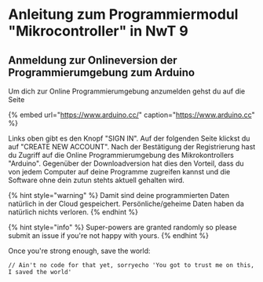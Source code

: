 # Anleitung zum Programmiermodul "Mikrocontroller" in NwT 9

## Anmeldung zur Onlineversion der Programmierumgebung zum Arduino

Um dich zur Online Programmierumgebung anzumelden gehst du auf die Seite

{% embed url="https://www.arduino.cc/" caption="https://www.arduino.cc" %}

Links oben gibt es den Knopf "SIGN IN". Auf der folgenden Seite klickst du auf "CREATE NEW ACCOUNT". Nach der Bestätigung der Registrierung hast du Zugriff auf die Online Programmierumgebung des Mikrokontrollers "Arduino". Gegenüber der Downloadversion hat dies den Vorteil, dass du von jedem Computer auf deine Programme zugreifen kannst und die Software ohne dein zutun stehts aktuell gehalten wird.

{% hint style="warning" %}
Damit sind deine programmierten Daten natürlich in der Cloud gespeichert. Persönliche/geheime Daten haben da natürlich nichts verloren.
{% endhint %}





{% hint style="info" %}
 Super-powers are granted randomly so please submit an issue if you're not happy with yours.
{% endhint %}

Once you're strong enough, save the world:

```
// Ain't no code for that yet, sorryecho 'You got to trust me on this, I saved the world'
```




